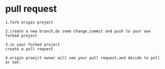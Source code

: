 # pull request

    1.fork origin project

    2.create a new branch,do some change,commit and push to your own forked project

    3.in your forked project
    create a pull request

    4.origin proejct owner will see your pull request,and decide to pull or not.
